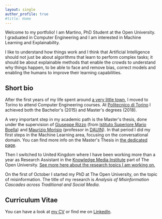 ```yaml
---
layout: single
author_profile: true
#title: Home
---
```


Welcome to my portfolio! I am Martino, PhD Student at the Open University. I graduated in Computer Engineering and I am interested in Machine Learning and Explainability.

I like to understand how things work and I think that Artificial Intelligence should not just be about algorithms that learn to perform complex tasks; it should be about explainable methods that enable the crowds to understand why things happen, to be able to face and remove bias, correct models and enabling the humans to improve their learning capabilities.

## Short bio

After the first years of my life spent around [a very little town](https://en.wikipedia.org/wiki/Saluzzo), I moved to Torino to attend Computer Engineering courses. At [Politecnico di Torino](https://www.polito.it) I achieved both the Bachelor's (2015) and Master's degrees (2018).

A very important step in my academic path is the Master's thesis, done under the supervision of [Giuseppe Rizzo](http://giusepperizzo.github.io/) (from [Istituto Superiore Mario Boella](http://www.ismb.it/)) and [Maurizio Morisio](https://softeng.polito.it/morisio/) (professor in [DAUIN](http://www.dauin.polito.it/it/)). In that period I did my first steps in the Machine Learning area, focusing on the conversational domain. You can find more info on the Master's Thesis in [the dedicated page](/master).

Then I switched to United Kingdom where I have been working more than a year as Research Assistant in the [Knowledge Media Institute](http://kmi.open.ac.uk/) part of The Open University. [See more here about the research topics I am working on.](/kmi_ra/)

On the first of October I started my PhD at The Open University, on the topic of misinformation. The title of my research is *Analysis of Misinformation Cascades across Traditional and Social Media*.

## Curriculum Vitae

You can have a look at [my CV](/assets/docs/resume.pdf) or find me on [LinkedIn](https://www.linkedin.com/in/martinomensio/).

